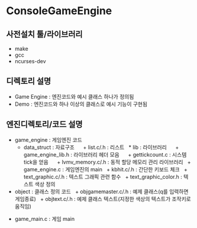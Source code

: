 # ConsoleGameEngine

## 사전설치 툴/라이브러리
* make
* gcc
* ncurses-dev

## 디렉토리 설명
* Game Engine : 엔진코드와 예시 클래스 하나가 정의됨
* Demo : 엔진코드와 하나 이상의 클래스로 예시 기능이 구현됨
   
## 엔진디렉토리/코드 설명
* game_engine : 게임엔진 코드 
   * data_struct : 자료구조 
      + list.c/.h : 리스트 
   * lib : 라이브러리 
      + game_engine_lib.h : 라이브러리 헤더 모음 
      + gettickcount.c : 시스템 tick을 얻음 
      + lvmv_memory.c/.h : 동적 할당 메모리 관리 라이브러리 
   + game_engine.c : 게임엔진의 main 
   + kbhit.c/.h : 간단한 키보드 체크 
   + text_graphic.c/.h : 텍스트 그래픽 관련 함수 
   + text_graphic_color.h : 텍스트 색상 정의 
* object : 클래스 정의 코드 
   + objgamemaster.c/.h : 예제 클래스(q를 입력하면 게임종료) 
   + objtext.c/.h : 예제 클래스 텍스트(지정한 색상의 텍스트가 조작키로 움직임) 
+ game_main.c : 게임 main 
